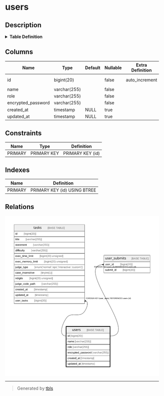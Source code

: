 # users

## Description

<details>
<summary><strong>Table Definition</strong></summary>

```sql
CREATE TABLE `users` (
  `id` bigint(20) NOT NULL AUTO_INCREMENT,
  `name` varchar(255) NOT NULL,
  `role` varchar(255) NOT NULL,
  `encrypted_password` varchar(255) NOT NULL,
  `created_at` timestamp NULL DEFAULT NULL,
  `updated_at` timestamp NULL DEFAULT NULL,
  PRIMARY KEY (`id`)
) ENGINE=InnoDB DEFAULT CHARSET=utf8mb4 COLLATE=utf8mb4_bin
```

</details>

## Columns

| Name | Type | Default | Nullable | Extra Definition | Children | Parents | Comment |
| ---- | ---- | ------- | -------- | ---------------- | -------- | ------- | ------- |
| id | bigint(20) |  | false | auto_increment | [tasks](tasks.md) [user_submits](user_submits.md) |  |  |
| name | varchar(255) |  | false |  |  |  |  |
| role | varchar(255) |  | false |  |  |  |  |
| encrypted_password | varchar(255) |  | false |  |  |  |  |
| created_at | timestamp | NULL | true |  |  |  |  |
| updated_at | timestamp | NULL | true |  |  |  |  |

## Constraints

| Name | Type | Definition |
| ---- | ---- | ---------- |
| PRIMARY | PRIMARY KEY | PRIMARY KEY (id) |

## Indexes

| Name | Definition |
| ---- | ---------- |
| PRIMARY | PRIMARY KEY (id) USING BTREE |

## Relations

![er](users.svg)

---

> Generated by [tbls](https://github.com/k1LoW/tbls)
